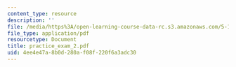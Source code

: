 ```yaml
---
content_type: resource
description: ''
file: /media/https%3A/open-learning-course-data-rc.s3.amazonaws.com/5-13-organic-chemistry-ii-fall-2006/4ee4e47a8b0d280af08f220f6a3adc30_practice_exam_2.pdf
file_type: application/pdf
resourcetype: Document
title: practice_exam_2.pdf
uid: 4ee4e47a-8b0d-280a-f08f-220f6a3adc30
---
```

